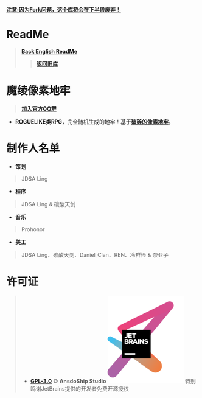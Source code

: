 [**注意:因为Fork问题，这个库将会在下半段废弃！**]("#")
# ReadMe
> [**Back English ReadMe**](https://github.com/AnsdoShip/Magic-Ling-Pixel-Dungeon-Ling/blob/main/README.md)
> > [**返回旧库**](https://github.com/AnsdoShip/MagicLingPixelDungeon/)
# 魔绫像素地牢
> [**加入官方QQ群**](https://jq.qq.com/?_wv=1027&k=R7ZXeEQM)

* **ROGUELIKE类RPG**，完全随机生成的地牢！基于[**破碎的像素地牢**](https://github.com/AnsdoShip/Magic-Ling-Pixel-Dungeon-Ling/blob/main/LICENSE)。

# 制作人名单

* **策划**</br>
> JDSA Ling
* **程序**</br>
> JDSA Ling & 碳酸天剑
* **音乐**</br>
> Prohonor
* **美工**</br>
> JDSA Ling、碳酸天剑、Daniel_Clan、REN、冷群怪 & 奈亚子

# 许可证
> * [**GPL-3.0**](https://github.com/AnsdoShip/Magic-Ling-Pixel-Dungeon-Ling/blob/main/LICENSE.txt) © **AnsdoShip Studio**
[<img src="core/src/main/assets/jetbrains-variant-3.png" width="200"/>](https://www.jetbrains.com/?from=mlpd)
> 特别鸣谢JetBrains提供的开发者免费开源授权
